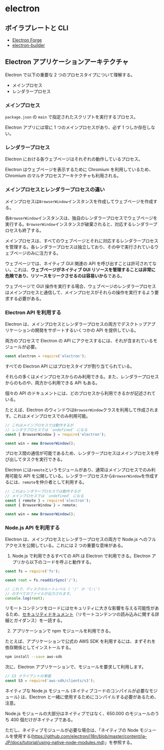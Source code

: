 # electron

## ボイラプレートと CLI

- [Electron Forge](https://electronforge.io/)
- [electron-builder](https://github.com/electron-userland/electron-builder)

## Electron アプリケーションアーキテクチャ

Electron で以下の重要な 2 つのプロセスタイプについて理解する。

- メインプロセス
- レンダラープロセス

### メインプロセス

`package.json` の `main` で指定されたスクリプトを実行するプロセス。

Electron アプリには常に 1 つのメインプロセスがあり、必ず 1 つしか存在しない。

### レンダラープロセス

Electron における各ウェブページはそれぞれの動作しているプロセス。

Electron はウェブページを表示するために Chromium を利用しているため、Chromium のマルチプロセスアーキテクチャも利用される。

### メインプロセスとレンダラープロセスの違い

メインプロセスは`BrowserWindow`インスタンスを作成してウェブページを作成する。

各`BrowserWindow`インスタンスは、独自のレンダラープロセスでウェブページを実行する。`BrowserWindow`インスタンスが破棄されると、対応するレンダラープロセスも終了する。

メインプロセスは、すべてのウェブページとそれに対応するレンダラープロセスを管理する。各レンダラープロセスは独立しており、その中で実行されているウェブページのみに注力する。

ウェブページでは、ネイティブ GUI 関連の API を呼び出すことは許可されてない。これは、**ウェブページがネイティブ GUI リソースを管理することは非常に危険であり、リソースをリークさせるのは容易いから**である。

ウェブページで GUI 操作を実行する場合、ウェブページのレンダラープロセスはメインプロセスと通信して、メインプロセスがそれらの操作を実行するよう要求する必要がある。

### Electron API を利用する

Electron は、メインプロセスとレンダラープロセスの両方でデスクトップアプリケーションの開発をサポートするいくつかの API を提供している。

両方のプロセスで Electron の API にアクセスするには、それが含まれているモジュールが必要。

```js
const electron = require('electron');
```

すべての Electron API にはプロセスタイプが割り当てられている。

それらの多くはメインプロセスからのみ利用できる。また、レンダラープロセスからのものや、両方から利用できる API もある。

個々の API のドキュメントには、どのプロセスから利用できるかが記述されている。

たとえば、Electron のウィンドウは`BrowserWindow`クラスを利用して作成されます。これはメインプロセスでのみ利用可能。

```js
// これはメインプロセスでは動作するが
// レンダラプロセスでは `undefined` になる
const { BrowserWindow } = require('electron');

const win = new BrowserWindow();
```

プロセス間の通信が可能であるため、レンダラープロセスはメインプロセスを呼び出してタスクを実行できる。

Electron には`remote`というモジュールがあり、通常はメインプロセスでのみ利用可能な API を公開している。レンダラープロセスから`BrowserWindow`を作成するには、`remote`を仲介者として利用する。

```js
// これはレンダラープロセスでは動作するが
// メインプロセスでは `undefined` になる
const { remote } = require('electron');
const { BrowserWindow } = remote;

const win = new BrowserWindow();
```

### Node.js API を利用する

Electron は、メインプロセスとレンダラープロセスの両方で Node.js へのフルアクセスを公開している。これには 2 つの重要な意味がある。

1.  Node.js で利用できるすべての API は Electron で利用できる。Electron アプリから以下のコードを呼ぶと動作する。

```js
const fs = require('fs');

const root = fs.readdirSync('/');

// これで、ディスクのルートレベル ( '/' か 'C:\')
// のすべてのファイルが出力されます。
console.log(root);
```

リモートコンテンツをロードにはセキュリティに大きな影響を与える可能性があるため、[セキュリティドキュメント](https://github.com/electron/i18n/blob/master/content/ja-JP/docs/tutorial/security.md)（リモートコンテンツの読み込みに関する詳細とガイダンス）を一読する。

2.  アプリケーションで npm モジュールを利用できる。

たとえば、アプリケーションで公式の AWS SDK を利用するには、まずそれを依存関係としてインストールする。

```bash
npm install --save aws-sdk
```

次に、Electron アプリケーションで、モジュールを要求して利用します。

```js
// S3 クライアントの準備
const S3 = require('aws-sdk/clients/s3');
```

ネイティブな Node.js モジュール (ネイティブコードのコンパイルが必要なモジュール) は、Electron と一緒に使用するためにコンパイルする必要があるため、注意。

Node.js モジュールの大部分はネイティブではなく、650.000 のモジュールのうち 400 個だけがネイティブである。

ただし、ネイティブモジュールが必要な場合は、「ネイティブの Node モジュールを使用する(https://github.com/electron/i18n/blob/master/content/ja-JP/docs/tutorial/using-native-node-modules.md)」を参照する。
